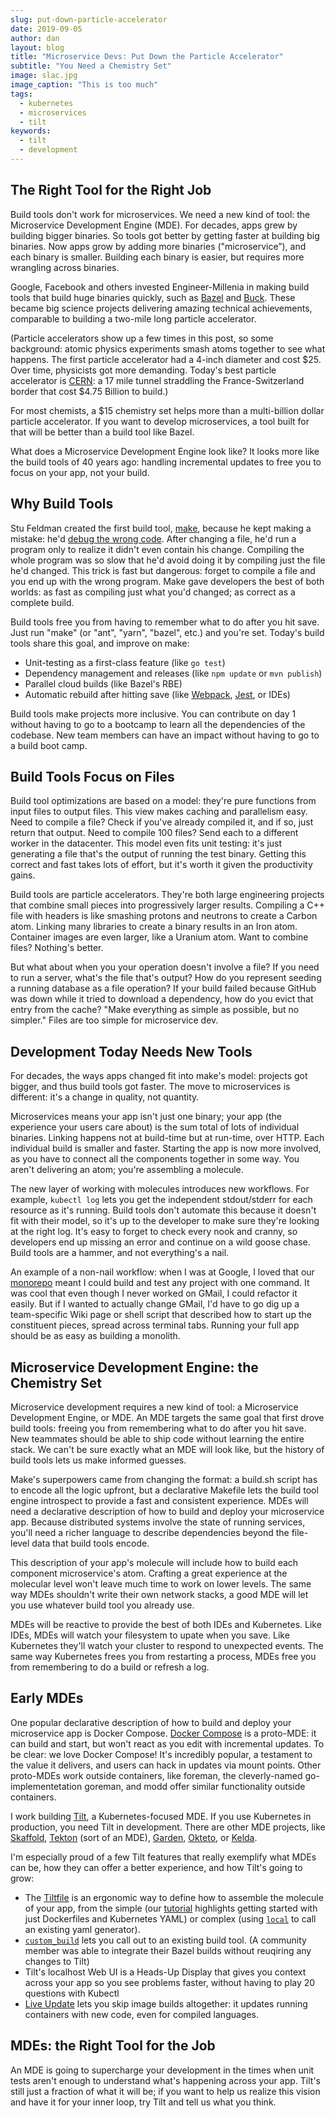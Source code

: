 ```yaml
---
slug: put-down-particle-accelerator
date: 2019-09-05
author: dan
layout: blog
title: "Microservice Devs: Put Down the Particle Accelerator"
subtitle: "You Need a Chemistry Set"
image: slac.jpg
image_caption: "This is too much"
tags:
  - kubernetes
  - microservices
  - tilt
keywords:
  - tilt
  - development
---
```


## The Right Tool for the Right Job
Build tools don't work for microservices. We need a new kind of tool: the Microservice Development Engine (MDE). For decades, apps grew by building bigger binaries. So tools got better by getting faster at building big binaries. Now apps grow by adding more binaries ("microservice”), and each binary is smaller. Building each binary is easier, but requires more wrangling across binaries.

Google, Facebook and others invested Engineer-Millenia in making build tools that build huge binaries quickly, such as [Bazel](https://bazel.build) and [Buck](https://buck.build). These became big science projects delivering amazing technical achievements, comparable to building a two-mile long particle accelerator.

(Particle accelerators show up a few times in this post, so some background: atomic physics experiments smash atoms together to see what happens. The first particle accelerator had a 4-inch diameter and cost $25. Over time, physicists got more demanding. Today's best particle accelerator is [CERN](https://en.wikipedia.org/wiki/CERN): a 17 mile tunnel straddling the France-Switzerland border that cost $4.75 Billion to build.)

For most chemists, a $15 chemistry set helps more than a multi-billion dollar particle accelerator. If you want to develop microservices, a tool built for that will be better than a build tool like Bazel.

What does a Microservice Development Engine look like? It looks more like the build tools of 40 years ago: handling incremental updates to free you to focus on your app, not your build.

## Why Build Tools
Stu Feldman created the first build tool, [make](https://en.wikipedia.org/wiki/Make_(software)), because he kept making a mistake: he'd [debug the wrong code](https://www.princeton.edu/~hos/mike/transcripts/feldman.htm). After changing a file, he'd run a program only to realize it didn't even contain his change. Compiling the whole program was so slow that he'd avoid doing it by compiling just the file he'd changed. This trick is fast but dangerous: forget to compile a file and you end up with the wrong program. Make gave developers the best of both worlds: as fast as compiling just what you'd changed; as correct as a complete build.

Build tools free you from having to remember what to do after you hit save. Just run "make" (or "ant", "yarn", "bazel", etc.) and you're set. Today's build tools share this goal, and improve on make:
* Unit-testing as a first-class feature (like `go test`)
* Dependency management and releases (like `npm update` or `mvn publish`)
* Parallel cloud builds (like Bazel's RBE)
* Automatic rebuild after hitting save (like [Webpack](https://webpack.js.org/), [Jest](https://jestjs.io/), or IDEs)

Build tools make projects more inclusive. You can contribute on day 1 without having to go to a bootcamp to learn all the dependencies of the codebase. New team members can have an  impact without having to go to a build boot camp.

## Build Tools Focus on Files
Build tool optimizations are based on a model: they're pure functions from input files to output files. This view makes caching and parallelism easy. Need to compile a file? Check if you've already compiled it, and if so, just return that output. Need to compile 100 files? Send each to a different worker in the datacenter. This model even fits unit testing: it's just generating a file that's the output of running the test binary. Getting this correct and fast takes lots of effort, but it's worth it given the productivity gains.

Build tools are particle accelerators. They're both large engineering projects that combine small pieces into progressively larger results. Compiling a C++ file with headers is like smashing protons and neutrons to create a Carbon atom. Linking many libraries to create a binary results in an Iron atom. Container images are even larger, like a Uranium atom. Want to combine files? Nothing's better.

But what about when you your operation doesn't involve a file? If you need to run a server, what's the file that's output? How do you represent seeding a running database as a file operation? If your build failed because GitHub was down while it tried to download a dependency, how do you evict that entry from the cache? "Make everything as simple as possible, but no simpler." Files are too simple for microservice dev.

## Development Today Needs New Tools
For decades, the ways apps changed fit into make's model: projects got bigger, and thus build tools got faster. The move to microservices is different: it's a change in quality, not quantity.

Microservices means your app isn't just one binary; your app (the experience your users care about) is the sum total of lots of individual binaries. Linking happens not at build-time but at run-time, over HTTP. Each individual build is smaller and faster. Starting the app is now more involved, as you have to connect all the components together in some way. You aren't delivering an atom; you're assembling a molecule.

The new layer of working with molecules introduces new workflows. For example, `kubectl log` lets you get the independent stdout/stderr for each resource as it's running. Build tools don't automate this because it doesn't fit with their model, so it's up to the developer to make sure they're looking at the right log. It's easy to forget to check every nook and cranny, so developers end up missing an error and continue on a wild goose chase. Build tools are a hammer, and not everything's a nail.

An example of a non-nail workflow: when I was at Google, I loved that our [monorepo](https://cacm.acm.org/magazines/2016/7/204032-why-google-stores-billions-of-lines-of-code-in-a-single-repository/fulltext) meant I could build and test any project with one command. It was cool that even though I never worked on GMail, I could refactor it easily. But if I wanted to actually change GMail, I'd have to go dig up a team-specific Wiki page or shell script that described how to start up the constituent pieces, spread across terminal tabs. Running your full app should be as easy as building a monolith.

## Microservice Development Engine: the Chemistry Set
Microservice development requires a new kind of tool: a Microservice Development Engine, or MDE. An MDE targets the same goal that first drove build tools: freeing you from remembering what to do after you hit save. New teammates should be able to ship code without learning the entire stack. We can't be sure exactly what an MDE will look like, but the history of build tools lets us make informed guesses.

Make's superpowers came from changing the format: a build.sh script has to encode all the logic upfront, but a declarative Makefile lets the build tool engine introspect to provide a fast and consistent experience. MDEs will need a declarative description of how to build and deploy your microservice app. Because distributed systems involve the state of running services, you'll need a richer language to describe dependencies beyond the file-level data that build tools encode.

This description of your app's molecule will include how to build each component microservice's atom. Crafting a great experience at the molecular level won't leave much time to work on lower levels. The same way MDEs shouldn't write their own network stacks, a good MDE will let you use whatever build tool you already use.

MDEs will be reactive to provide the best of both IDEs and Kubernetes. Like IDEs, MDEs will watch your filesystem to upate when you save. Like Kubernetes they'll watch your cluster to respond to unexpected events. The same way Kubernetes frees you from restarting a process, MDEs free you from remembering to do a build or refresh a log.

## Early MDEs
One popular declarative description of how to build and deploy your microservice app is Docker Compose. [Docker Compose](https://docs.docker.com/compose/) is a proto-MDE: it can build and start, but won't react as you edit with incremental updates. To be clear: we love Docker Compose! It's incredibly popular, a testament to the value it delivers, and users can hack in updates via mount points. Other proto-MDEs work outside containers, like foreman, the cleverly-named go-implementetation goreman, and modd offer similar functionality outside containers.

I work building [Tilt](https://tilt.dev), a Kubernetes-focused MDE. If you use Kubernetes in production, you need Tilt in development. There are other MDE projects, like [Skaffold](https://skaffold.dev), [Tekton](https://tekton.dev) (sort of an MDE), [Garden](https://garden.io), [Okteto](https://okteto.com), or [Kelda](https://kelda.io).

I'm especially proud of a few Tilt features that really exemplify what MDEs can be, how they can offer a better experience, and how Tilt's going to grow:
* The [Tiltfile](https://docs.tilt.dev/tutorial.html) is an ergonomic way to define how to assemble the molecule of your app, from the simple (our [tutorial](https://docs.tilt.dev/tutorial.html) highlights getting started with just Dockerfiles and Kubernetes YAML) or complex (using [`local`](https://docs.tilt.dev/tiltfile_concepts.html) to call an existing yaml generator).
* [`custom_build`](https://docs.tilt.dev/custom_build.html) lets you call out to an existing build tool. (A community member was able to integrate their Bazel builds without reuqiring any changes to Tilt)
* Tilt's localhost Web UI is a Heads-Up Display that gives you context across your app so you see problems faster, without having to play 20 questions with Kubectl
* [Live Update](https://blog.tilt.dev/2019/04/02/fast-kubernetes-development-with-live-update.html) lets you skip image builds altogether: it updates running containers with new code, even for compiled languages.

## MDEs: the Right Tool for the Job
An MDE is going to supercharge your development in the times when unit tests aren't enough to understand what's happening across your app. Tilt's still just a fraction of what it will be; if you want to help us realize this vision and have it for your inner loop, try Tilt and tell us what you think.
